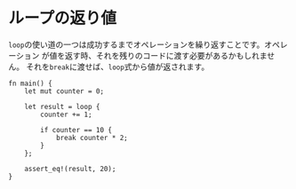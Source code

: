 # ループの返り値

`loop`の使い道の一つは成功するまでオペレーションを繰り返すことです。オペレーション
が値を返す時、それを残りのコードに渡す必要があるかもしれません。
それを`break`に渡せば、`loop`式から値が返されます。

```rust,editable
fn main() {
    let mut counter = 0;

    let result = loop {
        counter += 1;

        if counter == 10 {
            break counter * 2;
        }
    };

    assert_eq!(result, 20);
}
```

